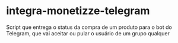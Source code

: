 # integra-monetizze-telegram
Script que entrega o status da compra de um produto para o bot do Telegram, que vai aceitar ou pular o usuário de um grupo qualquer 

